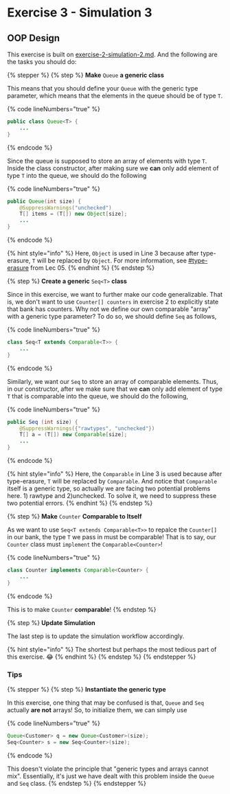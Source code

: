 # Exercise 3 - Simulation 3

## OOP Design

This exercise is built on [exercise-2-simulation-2.md](exercise-2-simulation-2.md "mention"). And the following are the tasks you should do:

{% stepper %}
{% step %}
**Make** `Queue` **a generic class**

This means that you should define your `Queue` with the generic type parameter, which means that the elements in the queue should be of type `T`.

{% code lineNumbers="true" %}
```java
public class Queue<T> {
    ...
}
```
{% endcode %}

Since the queue is supposed to store an array of elements with type `T`. Inside the class constructor, after making sure we **can** only add element of type `T` into the queue, we should do the following

{% code lineNumbers="true" %}
```java
public Queue(int size) {
    @SuppressWarnings("unchecked")
    T[] items = (T[]) new Object[size];
    ...
}
```
{% endcode %}

{% hint style="info" %}
Here, `Object` is used in Line 3 because after type-erasure, `T` will be replaced by `Object`. For more information, see [#type-erasure](../lecture/lec-05-generics/#type-erasure "mention") from Lec 05.
{% endhint %}
{% endstep %}

{% step %}
**Create a generic** `Seq<T>` **class**

Since in this exercise, we want to further make our code generalizable. That is, we don't want to use `Counter[] counters` in exercise 2 to explicitly state that bank has counters. Why not we define our own comparable "array" with a generic type parameter? To do so, we should define `Seq` as follows,

{% code lineNumbers="true" %}
```java
class Seq<T extends Comparable<T>> {
    ...
}
```
{% endcode %}

Similarly, we want our `Seq` to store an array of comparable elements. Thus, in our constructor, after we make sure that we **can** only add element of type `T` that is comparable into the queue, we should do the following,

{% code lineNumbers="true" %}
```java
public Seq (int size) {
    @SuppressWarnings({"rawtypes", "unchecked"})
    T[] a = (T[]) new Comparable[size];
    ...
}
```
{% endcode %}

{% hint style="info" %}
Here, the `Comparable` in Line 3 is used because after type-erasure, `T` will be replaced by `Comparable`. And notice that `Comparable` itself is a generic type, so actually we are facing two potential problems here. 1) rawtype and 2)unchecked. To solve it, we need to suppress these two potential errors.
{% endhint %}
{% endstep %}

{% step %}
**Make** `Counter` **Comparable to Itself**

As we want to use `Seq<T extends Comparable<T>>` to repalce the `Counter[]` in our bank, the type `T` we pass in must be comparable! That is to say, our `Counter` class must `implement` the `Comparable<Counter>`!

{% code lineNumbers="true" %}
```java
class Counter implements Comparable<Counter> {
    ...
}
```
{% endcode %}

This is to make `Counter` **comparable**!
{% endstep %}

{% step %}
**Update Simulation**

The last step is to update the simulation workflow accordingly.&#x20;

{% hint style="info" %}
The shortest but perhaps the most tedious part of this exercise. :joy:
{% endhint %}
{% endstep %}
{% endstepper %}

### Tips

{% stepper %}
{% step %}
**Instantiate the generic type**

In this exercise, one thing that may be confused is that, `Queue` and `Seq` actually **are not** arrays! So, to initialize them, we can simply use

{% code lineNumbers="true" %}
```java
Queue<Customer> q = new Queue<Customer>(size);
Seq<Counter> s = new Seq<Counter>(size);
```
{% endcode %}

This doesn't violate the principle that "generic types and arrays cannot mix". Essentially, it's just we have dealt with this problem inside the `Queue` and `Seq` class.
{% endstep %}
{% endstepper %}
